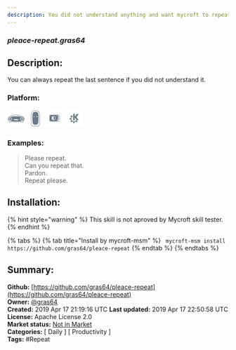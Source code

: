```yaml
---
description: You did not understand anything and want mycroft to repeat itself
---
```


### _pleace-repeat.gras64_  
## Description:  
You can always repeat the last sentence if you did not understand it.  
  
  
### Platform:  
 ![Mark I](../.gitbook/assets/mark-1-icon.png)  ![Mark II](../.gitbook/assets/mark-2-icon.png)  ![Picroft](../.gitbook/assets/picroft-icon.png)  ![plasmoid](../.gitbook/assets/kde.png)   
### Examples:  
> Please repeat.  
> Can you repeat that.  
> Pardon.  
> Repeat please.  
  
## Installation:  
{% hint style="warning" %}
This skill is not aproved by Mycroft skill tester.
{% endhint %}
    
{% tabs %}
{% tab title="Install by mycroft-msm" %}
``` mycroft-msm install https://github.com/gras64/pleace-repeat```
{% endtab %}
  {% endtabs %}
    
## Summary:  
**Github:** [https://github.com/gras64/pleace-repeat](https://github.com/gras64/pleace-repeat)  
**Owner:** [@gras64](https://github.com/gras64)  
**Created:** 2019 Apr 17 21:19:16 UTC  **Last updated:** 2019 Apr 17 22:50:58 UTC  
**License:** Apache License 2.0  
**Market status:** [Not in Market](https://market.mycroft.ai/skill/)  
**Categories:** [ Daily ] [ Productivity ]   
**Tags:** \#Repeat   
